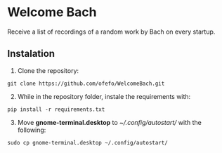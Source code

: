 # Welcome Bach

Receive a list of recordings of a random work by Bach on every startup.

## Instalation

1. Clone the repository:

`git clone https://github.com/ofefo/WelcomeBach.git`


2. While in the repository folder, instale the requirements with:

`pip install -r requirements.txt`


3. Move **gnome-terminal.desktop** to *~/.config/autostart/* with the following:

`sudo cp gnome-terminal.desktop ~/.config/autostart/`